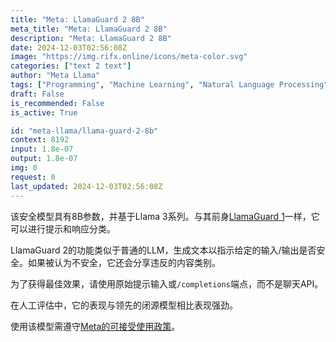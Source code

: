 ```yaml
---
title: "Meta: LlamaGuard 2 8B"
meta_title: "Meta: LlamaGuard 2 8B"
description: "Meta: LlamaGuard 2 8B"
date: 2024-12-03T02:56:08Z
image: "https://img.rifx.online/icons/meta-color.svg"
categories: ["text 2 text"]
author: "Meta Llama"
tags: ["Programming", "Machine Learning", "Natural Language Processing", "Ethics", "Chatbots"]
draft: False
is_recommended: False
is_active: True

id: "meta-llama/llama-guard-2-8b"
context: 8192
input: 1.8e-07
output: 1.8e-07
img: 0
request: 0
last_updated: 2024-12-03T02:56:08Z
---
```


该安全模型具有8B参数，并基于Llama 3系列。与其前身[LlamaGuard 1](https://huggingface.co/meta-llama/LlamaGuard-7b)一样，它可以进行提示和响应分类。

LlamaGuard 2的功能类似于普通的LLM，生成文本以指示给定的输入/输出是否安全。如果被认为不安全，它还会分享违反的内容类别。

为了获得最佳效果，请使用原始提示输入或`/completions`端点，而不是聊天API。

在人工评估中，它的表现与领先的闭源模型相比表现强劲。

使用该模型需遵守[Meta的可接受使用政策](https://www.llama.com/llama3/use-policy/)。

